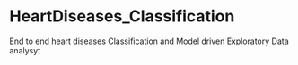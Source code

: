# HeartDiseases_Classification
End to end heart diseases Classification and Model driven Exploratory Data analysyt

